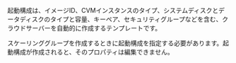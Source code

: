 起動構成は、イメージID、CVMインスタンスのタイプ、システムディスクとデータディスクのタイプと容量、キーペア、セキュリティグループなどを含む、クラウドサーバーを自動的に作成するテンプレートです。

スケーリンググループを作成するときに起動構成を指定する必要があります。起動構成が作成されると、そのプロパティは編集できません。
